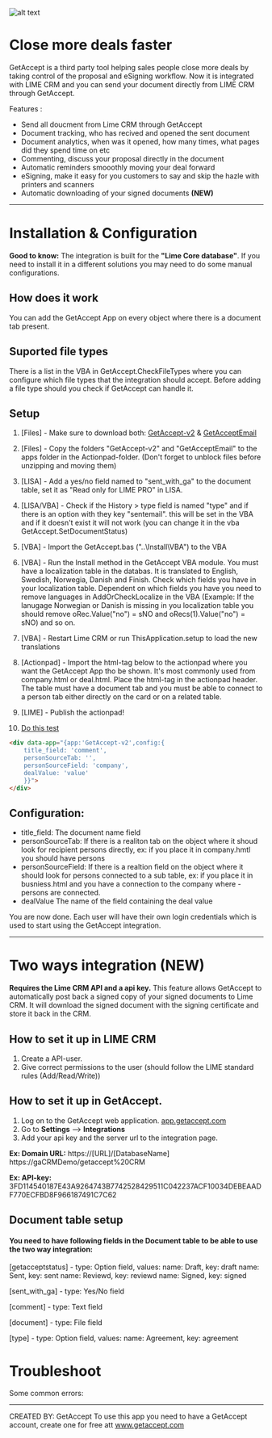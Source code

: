 ![alt text](https://www.getaccept.com/assets/img/GetAccept_Logo_Grey_Web.png "Logo Title Text 1")

# Close more deals faster
GetAccept is a third party tool helping sales people close more deals by taking control of the proposal and eSigning workflow. Now it is integrated with LIME CRM and you can send your document directly from LIME CRM through GetAccept. 

Features :
- Send all doucment from Lime CRM through GetAccept
- Document tracking, who has recived and opened the sent document
- Document analytics, when was it opened, how many times, what pages did they spend time on etc
- Commenting, discuss your proposal directly in the document
- Automatic reminders smooothly moving your deal forward
- eSigning, make it easy for you customers to say and skip the hazle with printers and scanners
- Automatic downloading of your signed documents **(NEW)**

----------

# Installation & Configuration

**Good to know:** The integration is built for the **"Lime Core database"**. If you need to install it in a different solutions you may need to do some manual configurations.

## How does it work
You can add the GetAccept App on every object where there is a document tab present. 

## Suported file types 
There is a list in the VBA in GetAccept.CheckFileTypes where you can configure which file types that the integration should accept. Before adding a file type should you check if GetAccept can handle it. 

## Setup
1. [Files] - Make sure to download both: 
	[GetAccept-v2](https://github.com/getaccept/limecrm/tree/master/GetAccept-v2)
	& 
	[GetAcceptEmail](https://github.com/getaccept/limecrm/tree/master/GetAcceptEmail)
2. [Files] - Copy the folders "GetAccept-v2" and "GetAcceptEmail" to the apps folder in the Actionpad-folder. (Don't forget to unblock files before unzipping and moving them)

3. [LISA] - Add a yes/no field named to "sent_with_ga" to the document table, set it as "Read only for LIME PRO" in LISA.
4. [LISA/VBA] - Check if the History > type field is named "type" and if there is an option with they key "sentemail". this will be set in the VBA and if it doesn't exist it will not work (you can change it in the vba GetAccept.SetDocumentStatus)

5. [VBA] - Import the GetAccept.bas ("..\Install\VBA") to the VBA
6. [VBA] - Run the Install method in the GetAccept VBA module. You must have a localization table in the databas. It is  translated to English, Swedish, Norwegia, Danish and Finish. Check which fields you have in your localization table. Dependent on which fields you have you need to remove languages in AddOrCheckLocalize in the VBA (Example: If the lanugage Norwegian or Danish is missing in you localization table you should remove oRec.Value("no") = sNO and oRecs(1).Value("no") = sNO) and so on.
7. [VBA] - Restart Lime CRM or run ThisApplication.setup to load the new translations

8. [Actionpad] - Import the html-tag below to the actionpad where you want the GetAccept App tho be shown. It's most commonly used from company.html or deal.html. Place the html-tag in the actionpad header. 
The table must have a document tab and you must be able to connect to a person tab either directly on the card or on a related table.

9. [LIME] - Publish the actionpad!

10. [Do this test](https://github.com/getaccept/limecrm/blob/master/GetAccept-v2/Install/test-of-workflow.md)

``` html
<div data-app="{app:'GetAccept-v2',config:{
	title_field: 'comment', 
	personSourceTab: '', 	
	personSourceField: 'company',
	dealValue: 'value'  
	}}">
</div>
```

## Configuration:
- title_field: The document name field
- personSourceTab: If there is a realiton tab on the object where it shoud look for recipient persons directly, ex: if you place it in company.hmtl you should have persons
- personSourceField: If there is a realtion field on the object where it should look for persons connected to a sub table, ex: if you place it in busniess.html and you have a connection to the company where - persons are connected. 
- dealValue The name of the field containing the deal value

You are now done. Each user will have their own login credentials which is used to start using the GetAccept integration.

---------

# Two ways integration (NEW)
__Requires the Lime CRM API and a api key.__
This feature allows GetAccept to automatically post back a signed copy of your signed documents to Lime CRM. It will download the signed document with the signing certificate and store it back in the CRM. 

## How to set it up in LIME CRM
1. Create a API-user.
2. Give correct permissions to the user (should follow the LIME standard rules (Add/Read/Write))

## How to set it up in GetAccept.
1. Log on to the GetAccept web application. [app.getaccept.com](https://app.getaccept.com)
2. Go to **Settings** --> **Integrations** 
3. Add your api key and the server url to the integration page. 

**Ex: Domain URL:** https://[URL]/[DatabaseName]
		https://gaCRMDemo/getaccept%20CRM
		
**Ex: API-key:** 3FD114540187E43A9264743B7742528429511C042237ACF10034DEBEAADF770ECFBD8F966187491C7C62

## Document table setup
#### You need to have following fields in the Document table to be able to use the two way integration: 
[getacceptstatus] - type: Option field, 
	values: 
		name: Draft, key: draft
		name: Sent, key: sent
		name: Reviewd, key: reviewd
		name: Signed, key: signed
	
[sent_with_ga] - type: Yes/No field

[comment] - type: Text field

[document] - type: File field

[type] - type: Option field,
	values: 
		name: Agreement, key: agreement


# Troubleshoot
Some common errors: 

---------

CREATED BY: GetAccept
To use this app you need to have a GetAccept account, create one for free att www.getaccept.com 


